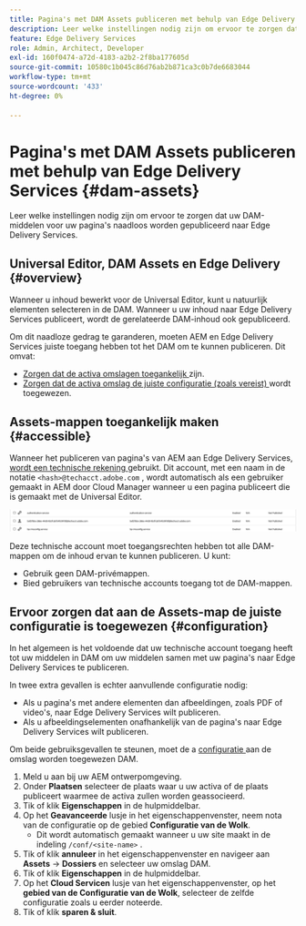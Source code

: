 ```yaml
---
title: Pagina's met DAM Assets publiceren met behulp van Edge Delivery Services
description: Leer welke instellingen nodig zijn om ervoor te zorgen dat uw DAM-middelen voor uw pagina's naadloos worden gepubliceerd naar Edge Delivery Services.
feature: Edge Delivery Services
role: Admin, Architect, Developer
exl-id: 160f0474-a72d-4183-a2b2-2f8ba177605d
source-git-commit: 10580c1b045c86d76ab2b871ca3c0b7de6683044
workflow-type: tm+mt
source-wordcount: '433'
ht-degree: 0%

---
```


# Pagina&#39;s met DAM Assets publiceren met behulp van Edge Delivery Services {#dam-assets}

Leer welke instellingen nodig zijn om ervoor te zorgen dat uw DAM-middelen voor uw pagina&#39;s naadloos worden gepubliceerd naar Edge Delivery Services.

## Universal Editor, DAM Assets en Edge Delivery {#overview}

Wanneer u inhoud bewerkt voor de Universal Editor, kunt u natuurlijk elementen selecteren in de DAM. Wanneer u uw inhoud naar Edge Delivery Services publiceert, wordt de gerelateerde DAM-inhoud ook gepubliceerd.

Om dit naadloze gedrag te garanderen, moeten AEM en Edge Delivery Services juiste toegang hebben tot het DAM om te kunnen publiceren. Dit omvat:

* [ Zorgen dat de activa omslagen toegankelijk ](#accessible) zijn.
* [ Zorgen dat de activa omslag de juiste configuratie (zoals vereist) ](#configuration) wordt toegewezen.

## Assets-mappen toegankelijk maken {#accessible}

Wanneer het publiceren van pagina&#39;s van AEM aan Edge Delivery Services, [ wordt een technische rekening ](/help/implementing/developing/introduction/generating-access-tokens-for-server-side-apis.md) gebruikt. Dit account, met een naam in de notatie `<hash>@techacct.adobe.com` , wordt automatisch als een gebruiker gemaakt in AEM door Cloud Manager wanneer u een pagina publiceert die is gemaakt met de Universal Editor.

![ Technische rekening ](/help/edge/wysiwyg-authoring/assets/dam-assets/technical-account.png)

Deze technische account moet toegangsrechten hebben tot alle DAM-mappen om de inhoud ervan te kunnen publiceren. U kunt:

* Gebruik geen DAM-privémappen.
* Bied gebruikers van technische accounts toegang tot de DAM-mappen.

## Ervoor zorgen dat aan de Assets-map de juiste configuratie is toegewezen {#configuration}

In het algemeen is het voldoende dat uw technische account toegang heeft tot uw middelen in DAM om uw middelen samen met uw pagina&#39;s naar Edge Delivery Services te publiceren.

In twee extra gevallen is echter aanvullende configuratie nodig:

* Als u pagina&#39;s met andere elementen dan afbeeldingen, zoals PDF of video&#39;s, naar Edge Delivery Services wilt publiceren.
* Als u afbeeldingselementen onafhankelijk van de pagina&#39;s naar Edge Delivery Services wilt publiceren.

Om beide gebruiksgevallen te steunen, moet de a [ configuratie ](/help/implementing/developing/introduction/configurations.md) aan de omslag worden toegewezen DAM.

1. Meld u aan bij uw AEM ontwerpomgeving.
1. Onder **Plaatsen** selecteer de plaats waar u uw activa of de plaats publiceert waarmee de activa zullen worden geassocieerd.
1. Tik of klik **Eigenschappen** in de hulpmiddelbar.
1. Op het **Geavanceerde** lusje in het eigenschappenvenster, neem nota van de configuratie op de gebied **Configuratie van de Wolk**.
   * Dit wordt automatisch gemaakt wanneer u uw site maakt in de indeling `/conf/<site-name>` .
1. Tik of klik **annuleer** in het eigenschappenvenster en navigeer aan **Assets** -> **Dossiers** en selecteer uw omslag DAM.
1. Tik of klik **Eigenschappen** in de hulpmiddelbar.
1. Op het **Cloud Servicen** lusje van het eigenschappenvenster, op het **gebied van de Configuratie van de Wolk**, selecteer de zelfde configuratie zoals u eerder noteerde.
1. Tik of klik **sparen &amp; sluit**.
